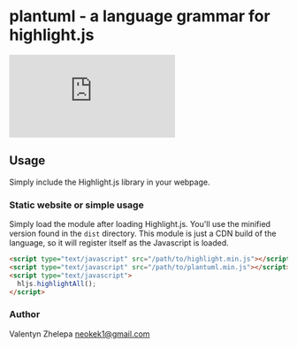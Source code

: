 # plantuml - a language grammar for highlight.js
![version](https://badgen.net/npm/v/plantuml.js)
## Usage

Simply include the Highlight.js library in your webpage.

### Static website or simple usage

Simply load the module after loading Highlight.js.  You'll use the minified version found in the `dist` directory.  This module is just a CDN build of the language, so it will register itself as the Javascript is loaded.

```html
<script type="text/javascript" src="/path/to/highlight.min.js"></script>
<script type="text/javascript" src="/path/to/plantuml.min.js"></script>
<script type="text/javascript">
  hljs.highlightAll();
</script>
```

### Author

Valentyn Zhelepa <neokek1@gmail.com>
